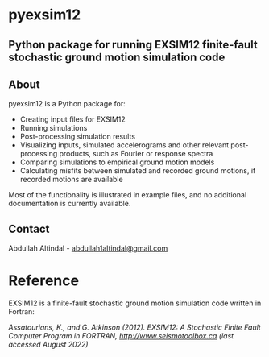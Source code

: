 # pyexsim12
## Python package for running EXSIM12 finite-fault stochastic ground motion simulation code


## About
pyexsim12 is a Python package for:
* Creating input files for EXSIM12
* Running simulations
* Post-processing simulation results
* Visualizing inputs, simulated accelerograms and other relevant post-processing products, such as Fourier or response spectra
* Comparing simulations to empirical ground motion models
* Calculating misfits between simulated and recorded ground motions, if recorded motions are available

Most of the functionality is illustrated in example files, and no additional documentation is currently available.

## Contact
Abdullah Altindal - abdullah1altindal@gmail.com

# Reference
EXSIM12 is a finite-fault stochastic ground motion simulation code written in Fortran:

*Assatourians, K., and G. Atkinson (2012). EXSIM12: A Stochastic Finite Fault Computer Program in FORTRAN, http://www.seismotoolbox.ca
(last accessed August 2022)*